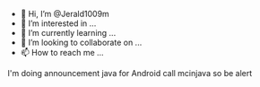 - 👋 Hi, I’m @Jerald1009m
- 👀 I’m interested in ...
- 🌱 I’m currently learning ...
- 💞️ I’m looking to collaborate on ...
- 📫 How to reach me ...

<!---
Jerald1009m/Jerald1009m is a ✨ special ✨ repository because its `README.md` (this file) appears on your GitHub profile.
You can click the Preview link to take a look at your changes.
---> I'm doing announcement java for Android call mcinjava so be alert
